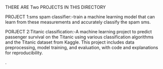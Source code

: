 THERE ARE Two PROJECTS IN THIS DIRECTORY

PROJECT 1:sms spam classifier:-train a machine learning model that can learn from these measurements and accurately classify the spam sms.

PORJECT 2:Titanic classification:-A machine learning project to predict passenger survival on the Titanic using various classification algorithms and the Titanic dataset from Kaggle. This project includes data preprocessing, model training, and evaluation, with code and explanations for reproducibility.





.
